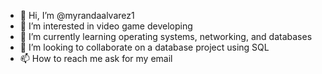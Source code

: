 - 👋 Hi, I’m @myrandaalvarez1
- 👀 I’m interested in video game developing
- 🌱 I’m currently learning operating systems, networking, and databases
- 💞️ I’m looking to collaborate on a database project using SQL
- 📫 How to reach me ask for my email

<!---
myrandaalvarez1/myrandaalvarez1 is a ✨ special ✨ repository because its `README.md` (this file) appears on your GitHub profile.
You can click the Preview link to take a look at your changes.
--->
